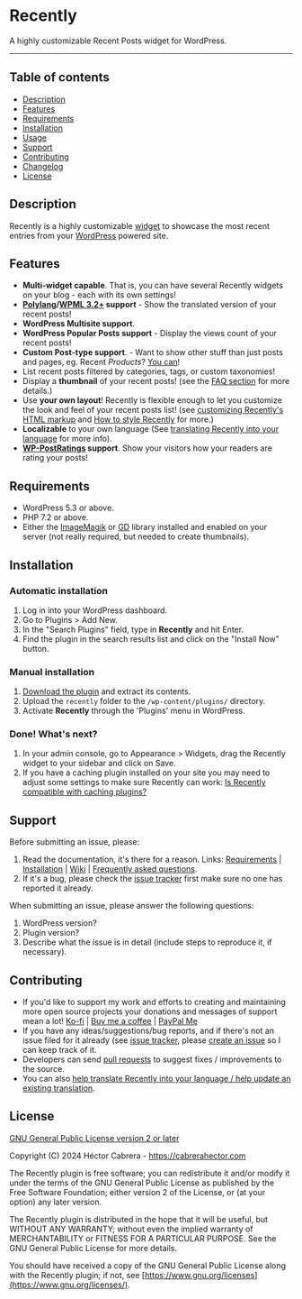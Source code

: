 # Recently

A highly customizable Recent Posts widget for WordPress.

----
## Table of contents
 
* [Description](https://github.com/cabrerahector/recently#description)
* [Features](https://github.com/cabrerahector/recently#features)
* [Requirements](https://github.com/cabrerahector/recently#requirements)
* [Installation](https://github.com/cabrerahector/recently#installation)
* [Usage](https://github.com/cabrerahector/recently#usage)
* [Support](https://github.com/cabrerahector/recently#support)
* [Contributing](https://github.com/cabrerahector/recently#contributing)
* [Changelog](https://github.com/cabrerahector/recently/blob/master/changelog.md)
* [License](https://github.com/cabrerahector/recently#license)


## Description

Recently is a highly customizable [widget](https://wordpress.org/plugins/recently/) to showcase the most recent entries from your [WordPress](https://wordpress.org/) powered site.


## Features

* **Multi-widget capable**. That is, you can have several Recently widgets on your blog - each with its own settings!
* **[Polylang](https://wordpress.org/plugins/polylang/)/[WPML 3.2+](https://wpml.org/) support** - Show the translated version of your recent posts!
* **WordPress Multisite support**.
* **WordPress Popular Posts support** - Display the views count of your recent posts!
* **Custom Post-type support**. - Want to show other stuff than just posts and pages, eg. Recent *Products*? [You can](https://github.com/cabrerahector/recently/wiki/3.-FAQ#i-want-to-have-a-recent-list-of-my-custom-post-type-how-can-i-do-that)!
* List recent posts filtered by categories, tags, or custom taxonomies!
* Display a **thumbnail** of your recent posts! (see the [FAQ section](https://github.com/cabrerahector/recently/wiki/3.-FAQ#how-does-recently-pick-my-posts-thumbnails) for more details.)
* Use **your own layout**! Recently is flexible enough to let you customize the look and feel of your recent posts list! (see [customizing Recently's HTML markup](https://github.com/cabrerahector/recently/wiki/3.-FAQ#how-can-i-use-my-own-html-markup-with-your-plugin) and [How to style Recently](https://github.com/cabrerahector/recently/wiki/4.-Styling-the-list) for more.)
* **Localizable** to your own language (See [translating Recently into your language](https://github.com/cabrerahector/recently/wiki/3.-FAQ#i-want-to-translate-your-plugin-into-my-language--help-you-update-a-translation-what-do-i-need-to-do) for more info).
* **[WP-PostRatings](https://wordpress.org/plugins/wp-postratings/) support**. Show your visitors how your readers are rating your posts!


## Requirements

* WordPress 5.3 or above.
* PHP 7.2 or above.
* Either the [ImageMagik](https://www.php.net/manual/en/intro.imagick.php) or [GD](https://www.php.net/manual/en/intro.image.php) library installed and enabled on your server (not really required, but needed to create thumbnails).


## Installation

### Automatic installation ###

1. Log in into your WordPress dashboard.
2. Go to Plugins > Add New.
3. In the "Search Plugins" field, type in **Recently** and hit Enter.
4. Find the plugin in the search results list and click on the "Install Now" button.

### Manual installation ###

1. [Download the plugin](https://wordpress.org/plugins/recently/) and extract its contents.
2. Upload the `recently` folder to the `/wp-content/plugins/` directory.
3. Activate **Recently** through the 'Plugins' menu in WordPress.

### Done! What's next? ###

1. In your admin console, go to Appearance > Widgets, drag the Recently widget to your sidebar and click on Save.
2. If you have a caching plugin installed on your site you may need to adjust some settings to make sure Recently can work: [Is Recently compatible with caching plugins?](https://github.com/cabrerahector/recently/wiki/3.-FAQ#can-recently-work-with-caching-plugins-such-as-wp-super-cache)

## Support

Before submitting an issue, please:

1. Read the documentation, it's there for a reason. Links: [Requirements](https://github.com/cabrerahector/recently#requirements) | [Installation](https://github.com/cabrerahector/recently#installation) | [Wiki](https://github.com/cabrerahector/recently/wiki) | [Frequently asked questions](https://github.com/cabrerahector/recently/wiki/3.-FAQ).
2. If it's a bug, please check the [issue tracker](https://github.com/cabrerahector/recently/issues) first make sure no one has reported it already.

When submitting an issue, please answer the following questions:

1. WordPress version?
2. Plugin version?
3. Describe what the issue is in detail (include steps to reproduce it, if necessary).


## Contributing

* If you'd like to support my work and efforts to creating and maintaining more open source projects your donations and messages of support mean a lot! [Ko-fi](https://ko-fi.com/cabrerahector) | [Buy me a coffee](https://www.buymeacoffee.com/cabrerahector) | [PayPal Me](https://paypal.me/cabrerahector)
* If you have any ideas/suggestions/bug reports, and if there's not an issue filed for it already (see [issue tracker](https://github.com/cabrerahector/recently/issues), please [create an issue](https://github.com/cabrerahector/recently/issues/new) so I can keep track of it.
* Developers can send [pull requests](https://help.github.com/articles/using-pull-requests) to suggest fixes / improvements to the source.
* You can also [help translate Recently into your language / help update an existing translation](https://github.com/cabrerahector/recently/wiki/3.-FAQ#i-want-to-translate-your-plugin-into-my-language--help-you-update-a-translation-what-do-i-need-to-do).


## License

[GNU General Public License version 2 or later](https://www.gnu.org/licenses/gpl-2.0.html)

Copyright (C) 2024  Héctor Cabrera - https://cabrerahector.com

The Recently plugin is free software; you can redistribute it and/or
modify it under the terms of the GNU General Public License
as published by the Free Software Foundation; either version 2
of the License, or (at your option) any later version.

The Recently plugin is distributed in the hope that it will be useful,
but WITHOUT ANY WARRANTY; without even the implied warranty of
MERCHANTABILITY or FITNESS FOR A PARTICULAR PURPOSE.  See the
GNU General Public License for more details.

You should have received a copy of the GNU General Public License
along with the Recently plugin; if not, see [https://www.gnu.org/licenses](https://www.gnu.org/licenses/).